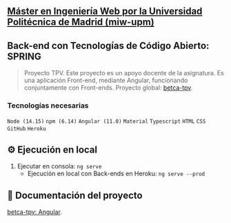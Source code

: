 ## [Máster en Ingeniería Web por la Universidad Politécnica de Madrid (miw-upm)](http://miw.etsisi.upm.es)
## Back-end con Tecnologías de Código Abierto: **SPRING**
> Proyecto TPV. Este proyecto es un apoyo docente de la asignatura. Es una aplicación Front-end,
mediante Angular, funcionando conjuntamente con Front-ends. Proyecto global: [betca-tpv](https://github.com/miw-upm/betca-tpv).

### Tecnologías necesarias
`Node (14.15)`  `npm (6.14)` `Angular (11.0)` `Material`  `Typescript` `HTML` `CSS` `GitHub` `Heroku`

## :gear: Ejecución en local
1. Ejecutar en consola: `ng serve`
    * Ejecución en local con Back-ends en Heroku: `ng serve --prod`

## :book: Documentación del proyecto
[betca-tpv: Angular](https://github.com/miw-upm/betca-tpv#front-end-angular).
